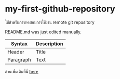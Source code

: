 # my-first-github-repository
ใช้สำหรับการทดสอบการใช้งาน remote git repository

README.md was just edited manually.


| Syntax | Description |
| ----------- | ----------- |
| Header | Title |
| Paragraph | Text |


อ่านเพิ่มเติมที่นี่ [here](https://www.google.com)
